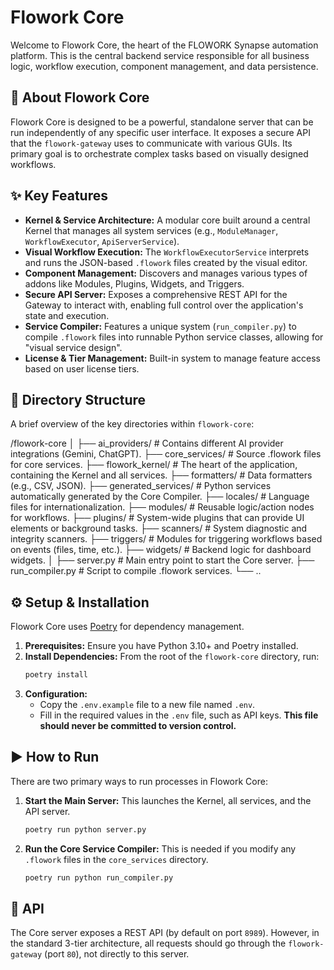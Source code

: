 # Flowork Core

Welcome to Flowork Core, the heart of the FLOWORK Synapse automation platform. This is the central backend service responsible for all business logic, workflow execution, component management, and data persistence.

## 🚀 About Flowork Core

Flowork Core is designed to be a powerful, standalone server that can be run independently of any specific user interface. It exposes a secure API that the `flowork-gateway` uses to communicate with various GUIs. Its primary goal is to orchestrate complex tasks based on visually designed workflows.

## ✨ Key Features

* **Kernel & Service Architecture:** A modular core built around a central Kernel that manages all system services (e.g., `ModuleManager`, `WorkflowExecutor`, `ApiServerService`).
* **Visual Workflow Execution:** The `WorkflowExecutorService` interprets and runs the JSON-based `.flowork` files created by the visual editor.
* **Component Management:** Discovers and manages various types of addons like Modules, Plugins, Widgets, and Triggers.
* **Secure API Server:** Exposes a comprehensive REST API for the Gateway to interact with, enabling full control over the application's state and execution.
* **Service Compiler:** Features a unique system (`run_compiler.py`) to compile `.flowork` files into runnable Python service classes, allowing for "visual service design".
* **License & Tier Management:** Built-in system to manage feature access based on user license tiers.

## 📁 Directory Structure

A brief overview of the key directories within `flowork-core`:

/flowork-core
│
├── ai_providers/       # Contains different AI provider integrations (Gemini, ChatGPT).
├── core_services/      # Source .flowork files for core services.
├── flowork_kernel/     # The heart of the application, containing the Kernel and all services.
├── formatters/         # Data formatters (e.g., CSV, JSON).
├── generated_services/ # Python services automatically generated by the Core Compiler.
├── locales/            # Language files for internationalization.
├── modules/            # Reusable logic/action nodes for workflows.
├── plugins/            # System-wide plugins that can provide UI elements or background tasks.
├── scanners/           # System diagnostic and integrity scanners.
├── triggers/           # Modules for triggering workflows based on events (files, time, etc.).
├── widgets/            # Backend logic for dashboard widgets.
│
├── server.py           # Main entry point to start the Core server.
├── run_compiler.py     # Script to compile .flowork services.
└── ..

## ⚙️ Setup & Installation

Flowork Core uses [Poetry](https://python-poetry.org/) for dependency management.

1.  **Prerequisites:** Ensure you have Python 3.10+ and Poetry installed.
2.  **Install Dependencies:** From the root of the `flowork-core` directory, run:
    ```bash
    poetry install
    ```
3.  **Configuration:**
    * Copy the `.env.example` file to a new file named `.env`.
    * Fill in the required values in the `.env` file, such as API keys. **This file should never be committed to version control.**

## ▶️ How to Run

There are two primary ways to run processes in Flowork Core:

1.  **Start the Main Server:** This launches the Kernel, all services, and the API server.
    ```bash
    poetry run python server.py
    ```

2.  **Run the Core Service Compiler:** This is needed if you modify any `.flowork` files in the `core_services` directory.
    ```bash
    poetry run python run_compiler.py
    ```

## 🔌 API

The Core server exposes a REST API (by default on port `8989`). However, in the standard 3-tier architecture, all requests should go through the `flowork-gateway` (port `80`), not directly to this server.



